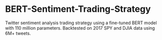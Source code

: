 # BERT-Sentiment-Trading-Strategy
Twitter sentiment analysis trading strategy using a fine-tuned BERT model with 110 million parameters. Backtested on 2017 SPY and DJIA data using 6M+ tweets.
